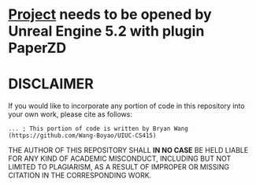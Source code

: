 # [Project](https://1drv.ms/u/s!ArdsyrFU79lCkKFL0C2sQNLmMtUvoA?e=WvIDfL) needs to be opened by Unreal Engine 5.2 with plugin PaperZD

# DISCLAIMER
If you would like to incorporate any portion of code in this repository into your own work, please cite as follows:

```
... ; This portion of code is written by Bryan Wang (https://github.com/Wang-Boyao/UIUC-CS415)
```

THE AUTHOR OF THIS REPOSITORY SHALL **IN NO CASE** BE HELD LIABLE FOR ANY KIND OF ACADEMIC MISCONDUCT, INCLUDING BUT NOT LIMITED TO PLAGIARISM, AS A RESULT OF IMPROPER OR MISSING CITATION IN THE CORRESPONDING WORK.
